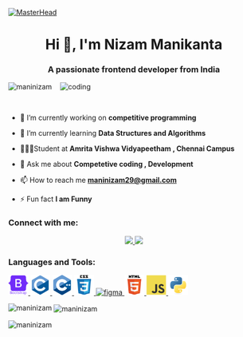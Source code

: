 [![MasterHead](https://firebasestorage.googleapis.com/v0/b/flexi-coding.appspot.com/o/dempgi7-520f8d5f-63d4-4453-8822-dbc149ae27f8.gif?alt=media&token=91c0c7b2-93c3-4029-b011-1a8703c5730d)](https://rishavchanda.io)
<h1 align="center">Hi 👋, I'm Nizam Manikanta</h1>
<h3 align="center">A passionate frontend developer from India</h3>
<img align="right" alt="coding" width="400" src="https://camo.githubusercontent.com/099c8d3a56f7e88824798bdb3709a06e575354b36c3dc1f23d9266e55f9220d9/68747470733a2f2f7777772e66726565636f646563616d702e6f72672f6e6577732f636f6e74656e742f696d616765732f323032322f31312f686972652d66756c6c2d737461636b2d646576656c6f70657273313534363530373437343331372d312e676966">

<p align="left"> <img src="https://komarev.com/ghpvc/?username=maninizam&label=Profile%20views&color=0e75b6&style=flat" alt="maninizam" /> </p>

<p align="left"> <a href="https://twitter.com/" target="blank"><img src="https://img.shields.io/twitter/follow/?logo=twitter&style=for-the-badge" alt="" /></a> </p>


- 🔭 I’m currently working on **competitive programming**

- 🌱 I’m currently learning **Data Structures and Algorithms**

- 👨🏻‍💻Student at **Amrita Vishwa Vidyapeetham , Chennai Campus**

- 💬 Ask me about **Competetive coding , Development**

- 📫 How to reach me **maninizam29@gmail.com**

- ⚡ Fun fact **I am Funny**

<h3 align="left">Connect with me:</h3>
<p align="center">
<a href="https://www.linkedin.com/in/nizam-manikanta-3b67b6265/">
    <img src="https://img.shields.io/badge/-LinkedIn-ffffa0?style=for-the-badge&logo=linkedin&logoColor=0C61BF" />
</a>          
<a href="mailto:maninizam29@gmail.com">
    <img src="https://img.shields.io/badge/-Gmail-ffffa0?style=for-the-badge&logo=gmail&logoColor=E34133" />
</a>            
</p>

<h3 align="left">Languages and Tools:</h3>
<p align="left"> <a href="https://getbootstrap.com" target="_blank" rel="noreferrer"> <img src="https://raw.githubusercontent.com/devicons/devicon/master/icons/bootstrap/bootstrap-plain-wordmark.svg" alt="bootstrap" width="40" height="40"/> </a> <a href="https://www.cprogramming.com/" target="_blank" rel="noreferrer"> <img src="https://raw.githubusercontent.com/devicons/devicon/master/icons/c/c-original.svg" alt="c" width="40" height="40"/> </a> <a href="https://www.w3schools.com/cpp/" target="_blank" rel="noreferrer"> <img src="https://raw.githubusercontent.com/devicons/devicon/master/icons/cplusplus/cplusplus-original.svg" alt="cplusplus" width="40" height="40"/> </a> <a href="https://www.w3schools.com/css/" target="_blank" rel="noreferrer"> <img src="https://raw.githubusercontent.com/devicons/devicon/master/icons/css3/css3-original-wordmark.svg" alt="css3" width="40" height="40"/> </a> <a href="https://www.figma.com/" target="_blank" rel="noreferrer"> <img src="https://www.vectorlogo.zone/logos/figma/figma-icon.svg" alt="figma" width="40" height="40"/> </a> <a href="https://www.w3.org/html/" target="_blank" rel="noreferrer"> <img src="https://raw.githubusercontent.com/devicons/devicon/master/icons/html5/html5-original-wordmark.svg" alt="html5" width="40" height="40"/> </a> <a href="https://developer.mozilla.org/en-US/docs/Web/JavaScript" target="_blank" rel="noreferrer"> <img src="https://raw.githubusercontent.com/devicons/devicon/master/icons/javascript/javascript-original.svg" alt="javascript" width="40" height="40"/> </a> <a href="https://www.python.org" target="_blank" rel="noreferrer"> <img src="https://raw.githubusercontent.com/devicons/devicon/master/icons/python/python-original.svg" alt="python" width="40" height="40"/> </a> </p>

<p><img align="left" src="https://github-readme-stats.vercel.app/api/top-langs?username=maninizam&show_icons=true&locale=en&layout=compact" alt="maninizam" /></p>

<p>&nbsp;<img align="center" src="https://github-readme-stats.vercel.app/api?username=maninizam&show_icons=true&locale=en" alt="maninizam" /></p>

<p><img align="center" src="https://github-readme-streak-stats.herokuapp.com/?user=maninizam&" alt="maninizam" /></p>
